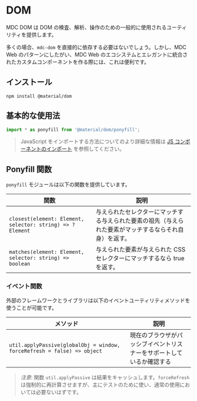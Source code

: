 <!--docs:
title: "DOM"
layout: detail
section: components
excerpt: "Provides commonly-used utilities for inspecting, traversing, and manipulating the DOM."
path: /catalog/dom/
-->

# DOM

MDC DOM は DOM の検査、解析、操作のための一般的に使用されるユーティリティを提供します。

多くの場合、`mdc-dom` を直接的に依存する必要はないでしょう。しかし、MDC Web のパターンにしたがい、MDC Web のエコシステムとエレガントに統合されたカスタムコンポーネントを作る際には、これは便利です。

## インストール

```
npm install @material/dom
```

## 基本的な使用法

```js
import * as ponyfill from '@material/dom/ponyfill';
```

> JavaScript をインポートする方法についてのより詳細な情報は [JS コンポーネントのインポート](../../docs/importing-js.md) を参照してください。

## Ponyfill 関数

`ponyfill` モジュールは以下の関数を提供しています。

関数 | 説明
--- | ---
`closest(element: Element, selector: string) => ?Element` | 与えられたセレクターにマッチする与えられた要素の祖先（与えられた要素がマッチするならそれ自身）を返す。
`matches(element: Element, selector: string) => boolean` | 与えられた要素が与えられた CSS セレクターにマッチするなら true を返す。

### イベント関数

外部のフレームワークとライブラリは以下のイベントユーティリティメソッドを使うことが可能です。

メソッド | 説明
--- | ---
`util.applyPassive(globalObj = window, forceRefresh = false) => object` | 現在のブラウザがパッシブイベントリスナーをサポートしているか確認する

> <em>注意</em>: 関数 `util.applyPassive` は結果をキャッシュします。`forceRefresh` は強制的に再計算させますが、主にテストのために使い、通常の使用においては必要ないはずです。
